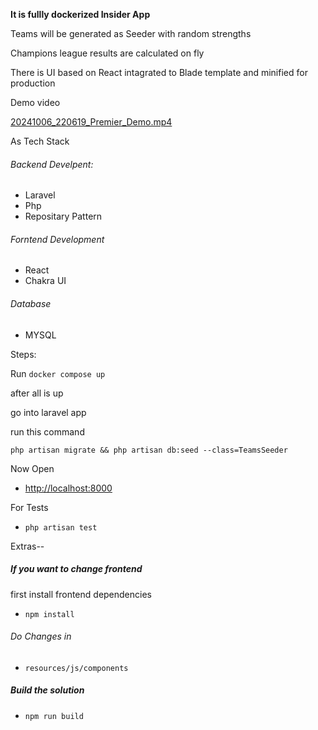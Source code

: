 **It is fullly dockerized  Insider App**

Teams will be generated as Seeder with random strengths

Champions league results are calculated on fly

There is UI based on React intagrated to Blade template and minified for production

Demo video


[20241006_220619_Premier_Demo.mp4](assets/20241006_220619_Premier_Demo.mp4)

As Tech Stack

###### Backend Develpent:

- Laravel
- Php
- Repositary Pattern

###### Forntend Development

- React
- Chakra UI

###### Database

- MYSQL

Steps:

Run
`docker compose up`

after all is up

go into laravel app

run this command

`php artisan migrate && php artisan db:seed --class=TeamsSeeder`

Now Open

- [http://localhost:8000](https://)

For Tests

- `php artisan test`



Extras--

##### If you want to change frontend

first install frontend dependencies

- `npm install`

###### Do Changes in

- `resources/js/components`

##### Build the solution

- `npm run build`
